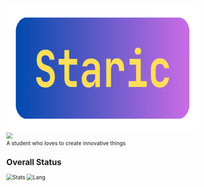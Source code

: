 <img src="banner.png" height="330"></img>
![](https://komarev.com/ghpvc/?username=staricdev)  
A student who loves to create innovative things  
## Overall Status 
![Stats](https://github-readme-stats-sigma-five.vercel.app/api?username=staricdev&show_icons=true&theme=omni)
![Lang](https://github-readme-stats-sigma-five.vercel.app/api/top-langs/?username=staricdev&hide=html,css&theme=omni)
